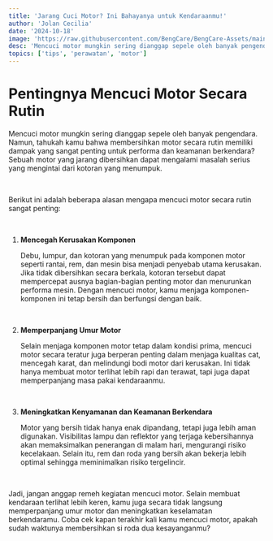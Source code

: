 ```yaml
---
title: 'Jarang Cuci Motor? Ini Bahayanya untuk Kendaraanmu!'
author: 'Jolan Cecilia'
date: '2024-10-18'
image: 'https://raw.githubusercontent.com/BengCare/BengCare-Assets/main/articles/15/Gambar.png'
desc: 'Mencuci motor mungkin sering dianggap sepele oleh banyak pengendara. Namun, tahukah kamu bahwa membersihkan motor secara rutin memiliki dampak yang sangat penting untuk performa dan keamanan berkendara? Sebuah motor yang jarang dibersihkan dapat mengalami masalah serius yang mengintai dari kotoran yang menumpuk.'
topics: ['tips', 'perawatan', 'motor']
---
```


# Pentingnya Mencuci Motor Secara Rutin

Mencuci motor mungkin sering dianggap sepele oleh banyak pengendara. Namun, tahukah kamu bahwa membersihkan motor secara rutin memiliki dampak yang sangat penting untuk performa dan keamanan berkendara? Sebuah motor yang jarang dibersihkan dapat mengalami masalah serius yang mengintai dari kotoran yang menumpuk.

&nbsp;&nbsp;

Berikut ini adalah beberapa alasan mengapa mencuci motor secara rutin sangat penting:

&nbsp;&nbsp;

1. **Mencegah Kerusakan Komponen**
   
   Debu, lumpur, dan kotoran yang menumpuk pada komponen motor seperti rantai, rem, dan mesin bisa menjadi penyebab utama kerusakan. Jika tidak dibersihkan secara berkala, kotoran tersebut dapat mempercepat ausnya bagian-bagian penting motor dan menurunkan performa mesin. Dengan mencuci motor, kamu menjaga komponen-komponen ini tetap bersih dan berfungsi dengan baik.

&nbsp;

2. **Memperpanjang Umur Motor**
   
   Selain menjaga komponen motor tetap dalam kondisi prima, mencuci motor secara teratur juga berperan penting dalam menjaga kualitas cat, mencegah karat, dan melindungi bodi motor dari kerusakan. Ini tidak hanya membuat motor terlihat lebih rapi dan terawat, tapi juga dapat memperpanjang masa pakai kendaraanmu.

&nbsp;

3. **Meningkatkan Kenyamanan dan Keamanan Berkendara**
   
   Motor yang bersih tidak hanya enak dipandang, tetapi juga lebih aman digunakan. Visibilitas lampu dan reflektor yang terjaga kebersihannya akan memaksimalkan penerangan di malam hari, mengurangi risiko kecelakaan. Selain itu, rem dan roda yang bersih akan bekerja lebih optimal sehingga meminimalkan risiko tergelincir.

&nbsp;&nbsp;

Jadi, jangan anggap remeh kegiatan mencuci motor. Selain membuat kendaraan terlihat lebih keren, kamu juga secara tidak langsung memperpanjang umur motor dan meningkatkan keselamatan berkendaramu. Coba cek kapan terakhir kali kamu mencuci motor, apakah sudah waktunya membersihkan si roda dua kesayanganmu?